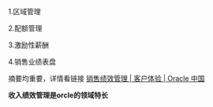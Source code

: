 1.区域管理

2.配额管理

3.激励性薪酬

4.销售业绩表盘

摘要均重要，详情看链接 [销售绩效管理 | 客户体验 | Oracle 中国](https://www.oracle.com/cn/cx/sales/sales-performance-management/#rc30p1) 

**收入绩效管理是orcle的领域特长**